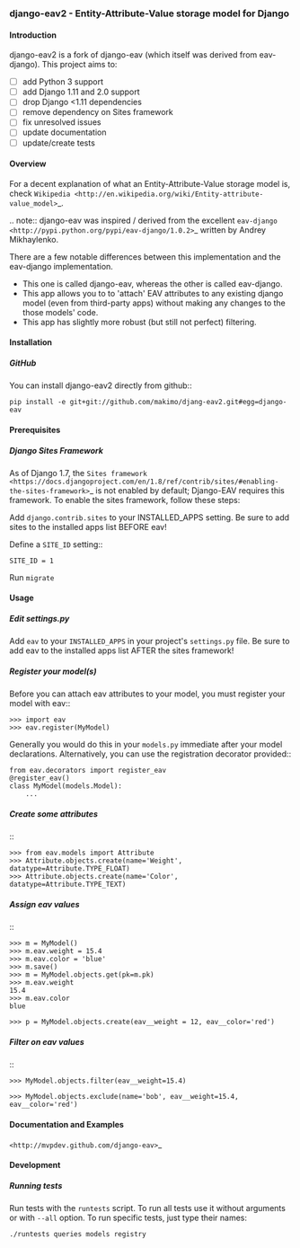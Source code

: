 ### django-eav2 - Entity-Attribute-Value storage model for Django

#### Introduction

django-eav2 is a fork of django-eav (which itself was derived from eav-django).
This project aims to:

- [ ] add Python 3 support
- [ ] add Django 1.11 and 2.0 support
- [ ] drop Django <1.11 dependencies
- [ ] remove dependency on Sites framework
- [ ] fix unresolved issues
- [ ] update documentation
- [ ] update/create tests

#### Overview

For a decent explanation of what an Entity-Attribute-Value storage model is,
check `Wikipedia
<http://en.wikipedia.org/wiki/Entity-attribute-value_model>`_.

.. note::
   django-eav was inspired / derived from the excellent `eav-django
   <http://pypi.python.org/pypi/eav-django/1.0.2>`_ written by Andrey
   Mikhaylenko.

   There are a few notable differences between this implementation and the
   eav-django implementation.

   * This one is called django-eav, whereas the other is called eav-django.
   * This app allows you to to 'attach' EAV attributes to any existing django
     model (even from third-party apps) without making any changes to the those
     models' code.
   * This app has slightly more robust (but still not perfect) filtering.


#### Installation

##### GitHub

You can install django-eav2 directly from github::

```
pip install -e git+git://github.com/makimo/djang-eav2.git#egg=django-eav
```

#### Prerequisites

##### Django Sites Framework

As of Django 1.7, the `Sites framework <https://docs.djangoproject.com/en/1.8/ref/contrib/sites/#enabling-the-sites-framework>`_ is not enabled by default; Django-EAV requires this framework.
To enable the sites framework, follow these steps:

Add ``django.contrib.sites`` to your INSTALLED_APPS setting. Be sure to add sites to the installed apps list BEFORE eav!

Define a ``SITE_ID`` setting::

    SITE_ID = 1

Run ``migrate``

#### Usage

##### Edit settings.py

Add ``eav`` to your ``INSTALLED_APPS`` in your project's ``settings.py`` file. Be sure to add eav to the installed apps list AFTER the sites framework!

##### Register your model(s)

Before you can attach eav attributes to your model, you must register your
model with eav::

    >>> import eav
    >>> eav.register(MyModel)

Generally you would do this in your ``models.py`` immediate after your model
declarations. Alternatively, you can use the registration decorator provided::

    from eav.decorators import register_eav
    @register_eav()
    class MyModel(models.Model):
        ...

##### Create some attributes

::

    >>> from eav.models import Attribute
    >>> Attribute.objects.create(name='Weight', datatype=Attribute.TYPE_FLOAT)
    >>> Attribute.objects.create(name='Color', datatype=Attribute.TYPE_TEXT)


##### Assign eav values

::

    >>> m = MyModel()
    >>> m.eav.weight = 15.4
    >>> m.eav.color = 'blue'
    >>> m.save()
    >>> m = MyModel.objects.get(pk=m.pk)
    >>> m.eav.weight
    15.4
    >>> m.eav.color
    blue

    >>> p = MyModel.objects.create(eav__weight = 12, eav__color='red')

##### Filter on eav values

::

    >>> MyModel.objects.filter(eav__weight=15.4)

    >>> MyModel.objects.exclude(name='bob', eav__weight=15.4, eav__color='red')


#### Documentation and Examples

`<http://mvpdev.github.com/django-eav>`_


#### Development

##### Running tests

Run tests with the `runtests` script. To run all tests use it without
arguments or with `--all` option. To run specific tests, just type their names:

```
./runtests queries models registry
```
